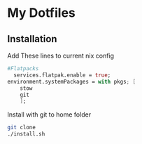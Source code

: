 [//]: <> (ctl+shift+V  is the open preview)
# My Dotfiles



## Installation

Add These lines to current nix config
```nix
#Flatpacks
  services.flatpak.enable = true;
environment.systemPackages = with pkgs; [
    stow
    git
    ];
```
Install with git to home folder

```bash
git clone
./install.sh
```